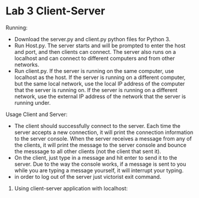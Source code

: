 # Lab 3 Client-Server
Running:
-  Download the server.py and client.py python files for Python 3.
-  Run Host.py. The server starts and will be prompted to enter the host and port, and then clients can connect. The server also runs on a localhost and can connect to different computers and from other networks.
-  Run client.py. If the server is running on the same computer, use localhost as the host. If the server is running on a different computer, but the same local network, use the local IP address of the computer that the server is running on. If the server is running on a different network, use the external IP address of the network that the server is running under.

 Usage Client and Server:
 -  The client should successfully connect to the server. Each time the server accepts a new connection, it will print the connection information to the server console. When the server receives a message from any of the clients, it will print the message to the server console and bounce the messsage to all other clients (not the client that sent it).
 -  On the client, just type in a message and hit enter to send it to the server. Due to the way the console works, if a message is sent to you while you are typing a message yourself, it will interrupt your typing.
 -  in order to log out of the server just victorist exit command.
 
 1. Using client-server application with localhost:
 

